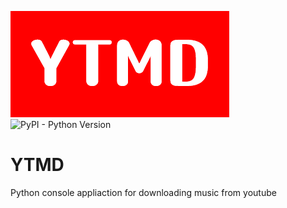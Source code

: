 ![](https://raw.githubusercontent.com/saturfy/YTMD/main/YTMD.png)
![PyPI - Python Version](https://img.shields.io/pypi/pyversions/pytube?color=brightgreen)
# YTMD
Python console appliaction for downloading music from youtube
